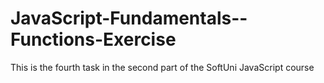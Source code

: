 # JavaScript-Fundamentals--Functions-Exercise
This is the fourth task in the second part of the SoftUni JavaScript course
